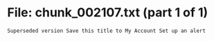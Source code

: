 ﻿# File: chunk_002107.txt (part 1 of 1)
```
Superseded version Save this title to My Account Set up an alert
```

